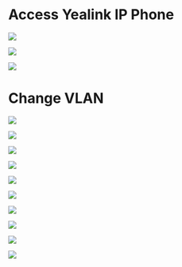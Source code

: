 # Access Yealink IP Phone

![](https://github.com/JonmarCorpuz/SecondBrain/blob/main/Assets/Yealink%20pt1.png)

![](https://github.com/JonmarCorpuz/SecondBrain/blob/main/Assets/Yealink%20pt2.png)

![](https://github.com/JonmarCorpuz/SecondBrain/blob/main/Assets/Whitespace.png)

# Change VLAN

![](https://github.com/JonmarCorpuz/SecondBrain/blob/main/Assets/IP%20Phone%20Wrong%20VLAN%20pt1.png)

![](https://github.com/JonmarCorpuz/SecondBrain/blob/main/Assets/IP%20Phone%20Wrong%20VLAN%20pt2.png)

![](https://github.com/JonmarCorpuz/SecondBrain/blob/main/Assets/IP%20Phone%20Wrong%20VLAN%20pt3.png)

![](https://github.com/JonmarCorpuz/SecondBrain/blob/main/Assets/IP%20Phone%20Wrong%20VLAN%20pt4.png)

![](https://github.com/JonmarCorpuz/SecondBrain/blob/main/Assets/IP%20Phone%20Wrong%20VLAN%20pt5.png)

![](https://github.com/JonmarCorpuz/SecondBrain/blob/main/Assets/IP%20Phone%20Wrong%20VLAN%20pt6.png)

![](https://github.com/JonmarCorpuz/SecondBrain/blob/main/Assets/IP%20Phone%20Wrong%20VLAN%20pt7.png)

![](https://github.com/JonmarCorpuz/SecondBrain/blob/main/Assets/IP%20Phone%20Wrong%20VLAN%20pt8.png)

![](https://github.com/JonmarCorpuz/SecondBrain/blob/main/Assets/IP%20Phone%20Wrong%20VLAN%20pt9.png)

![](https://github.com/JonmarCorpuz/SecondBrain/blob/main/Assets/Whitespace.png)
